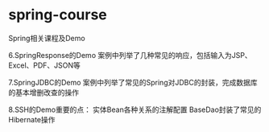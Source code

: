 # spring-course
Spring相关课程及Demo

6.SpringResponse的Demo
        案例中列举了几种常见的响应，包括输入为JSP、Excel、PDF、JSON等

7.SpringJDBC的Demo
        案例中列举了常见的Spring对JDBC的封装，完成数据库的基本增删改查的操作
        
8.SSH的Demo重要的点：
        实体Bean各种关系的注解配置
        BaseDao封装了常见的Hibernate操作
